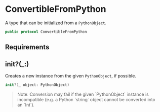 # ConvertibleFromPython

A type that can be initialized from a `PythonObject`.

``` swift
public protocol ConvertibleFromPython
```

## Requirements

## init?(\_:)

Creates a new instance from the given `PythonObject`, if possible.

``` swift
init?(_ object: PythonObject)
```

> Note: Conversion may fail if the given \`PythonObject\` instance is incompatible (e.g. a Python \`string\` object cannot be converted into an \`Int\`).
